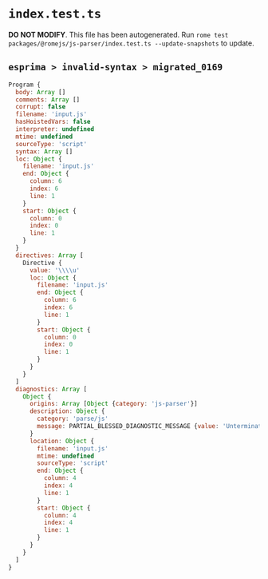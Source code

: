 # `index.test.ts`

**DO NOT MODIFY**. This file has been autogenerated. Run `rome test packages/@romejs/js-parser/index.test.ts --update-snapshots` to update.

## `esprima > invalid-syntax > migrated_0169`

```javascript
Program {
  body: Array []
  comments: Array []
  corrupt: false
  filename: 'input.js'
  hasHoistedVars: false
  interpreter: undefined
  mtime: undefined
  sourceType: 'script'
  syntax: Array []
  loc: Object {
    filename: 'input.js'
    end: Object {
      column: 6
      index: 6
      line: 1
    }
    start: Object {
      column: 0
      index: 0
      line: 1
    }
  }
  directives: Array [
    Directive {
      value: '\\\\u'
      loc: Object {
        filename: 'input.js'
        end: Object {
          column: 6
          index: 6
          line: 1
        }
        start: Object {
          column: 0
          index: 0
          line: 1
        }
      }
    }
  ]
  diagnostics: Array [
    Object {
      origins: Array [Object {category: 'js-parser'}]
      description: Object {
        category: 'parse/js'
        message: PARTIAL_BLESSED_DIAGNOSTIC_MESSAGE {value: 'Unterminated string constant'}
      }
      location: Object {
        filename: 'input.js'
        mtime: undefined
        sourceType: 'script'
        end: Object {
          column: 4
          index: 4
          line: 1
        }
        start: Object {
          column: 4
          index: 4
          line: 1
        }
      }
    }
  ]
}
```
